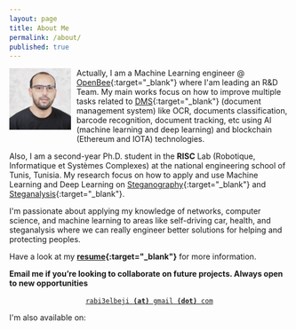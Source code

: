 ```yaml
---
layout: page
title: About Me
permalink: /about/
published: true
---
```


<style>
  .icondemo {
    margin: 0;
    padding: 0;
    list-style: none;
    text-align: center;
    margin-left: -5px;
    margin-right: -5px;
  }
  .icondemo__item {
    width: 25%;
    float: left;
    padding: 0;
  }
  .icondemo__inner {
    margin: 5px;
    padding: 15px 10px;
    border-radius: 6px;
  }
  .icondemo__item .icon {
    display: inline-block;
    font-size: 2rem;
    margin-bottom: 10px;
    transition: transform .12s linear;
  }
  .icondemo__item:hover .icon {
    transform: scale(1.2)
  }
  .icondemo__item code {
    display: block;
  }
</style>

<img style="float: left; margin:0 10px 10px 0; max-width:22%; max-height:22%;" markdown="1" src="/images/author.jpg" alt="author thumb" class="dot">

Actually, I am a Machine Learning engineer @ [OpenBee](https://www.openbee.com){:target="_blank"}  where I'am leading an R&D Team. My main works focus on how to improve multiple tasks related to [DMS](https://en.wikipedia.org/wiki/Document_management_system){:target="_blank"} (document management system) like OCR, documents classification, barcode recognition, document tracking, etc using AI (machine learning and deep learning) and blockchain (Ethereum and IOTA) technologies.

Also, I am a second-year Ph.D. student in the **RISC** Lab (Robotique, Informatique et Systèmes Complexes) at the national engineering school of Tunis, Tunisia. My research focus on how to apply and use Machine Learning and Deep Learning on [Steganography](/2018/Introduction-Steganography/){:target="_blank"} and [Steganalysis](/2018/Introduction-Steganalysis/){:target="_blank"}.

I'm passionate about applying my knowledge of networks, computer science, and machine learning to areas like self-driving car, health, and steganalysis where we can really engineer better solutions for helping and protecting peoples.

Have a look at my **[resume](https://rabi3elbeji.github.io/resume/){:target="_blank"}**  for more information.

**Email me if you’re looking to collaborate on future projects. Always open to new opportunities**

<center>
<code><A HREF="mailto:rabi3elbeji@gmail.com">rabi3elbeji <b>(at)</b> gmail <b>(dot)</b> com</A></code>
</center>


<div class="clearfix"></div>

I'm also available on:

<center>
<ul class="icondemo">
    <li class="icondemo__item">
      <div class="icondemo__inner">
        <a href="tel:+21622037588"> <i class="icon icon-phone"></i></a>
      </div>
    </li>
</ul>

<ul class="icondemo">
    <li class="icondemo__item">
      <div class="icondemo__inner">
        <a href="skype:rabii.elbeji1?call"> <i class="icon icon-skype"></i></a>
      </div>
    </li>
</ul>


<ul class="icondemo">
    <li class="icondemo__item">
      <div class="icondemo__inner">
      <a href="{{ site.author.linkedin }}" target="_blank"><i class="icon icon-linkedin"></i></a>
      </div>
    </li>
</ul>

<ul class="icondemo">
    <li class="icondemo__item">
      <div class="icondemo__inner">
      <a href="{{ site.author.twitter }}" target="_blank"><i class="icon icon-twitter"></i></a>
      </div>
    </li>
</ul>

</center>

<div class="clearfix"></div>
